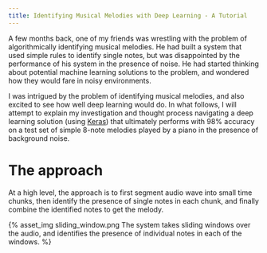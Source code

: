 ```yaml
---
title: Identifying Musical Melodies with Deep Learning - A Tutorial
---
```


A few months back, one of my friends was wrestling with the problem 
of algorithmically identifying musical melodies. He had built a system that used
simple rules to identify single notes, but was disappointed by the performance
of his system in the presence of noise. He had started thinking about potential machine learning solutions to the problem, and wondered how they would fare in noisy
environments.

I was intrigued by the problem of identifying musical melodies, and also excited
to see how well deep learning would do. In what follows, I will attempt
to explain my investigation and thought process navigating a deep learning
solution (using [Keras](http://keras.io)) that ultimately performs with 98% accuracy on a test set of simple 8-note melodies played by a piano in the presence of background noise.

# The approach
At a high level, the approach is to first segment audio wave into small time chunks, then identify the presence of single notes in each chunk, and finally combine the identified notes to get the melody.

{% asset_img sliding_window.png The system takes sliding windows over the audio, and 
identifies the presence of individual notes in each of the windows. %}